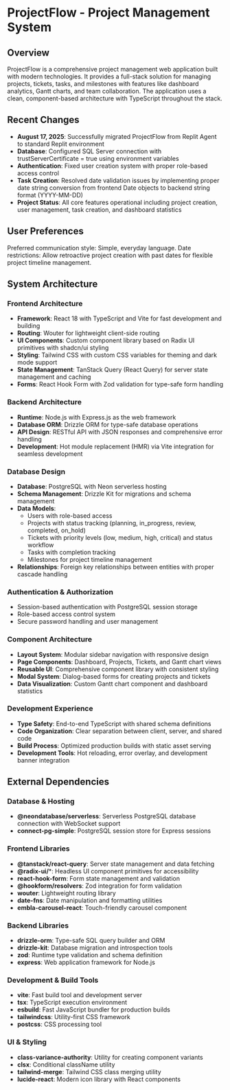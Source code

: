 # ProjectFlow - Project Management System

## Overview

ProjectFlow is a comprehensive project management web application built with modern technologies. It provides a full-stack solution for managing projects, tickets, tasks, and milestones with features like dashboard analytics, Gantt charts, and team collaboration. The application uses a clean, component-based architecture with TypeScript throughout the stack.

## Recent Changes

- **August 17, 2025**: Successfully migrated ProjectFlow from Replit Agent to standard Replit environment
- **Database**: Configured SQL Server connection with trustServerCertificate = true using environment variables
- **Authentication**: Fixed user creation system with proper role-based access control
- **Task Creation**: Resolved date validation issues by implementing proper date string conversion from frontend Date objects to backend string format (YYYY-MM-DD)
- **Project Status**: All core features operational including project creation, user management, task creation, and dashboard statistics

## User Preferences

Preferred communication style: Simple, everyday language.
Date restrictions: Allow retroactive project creation with past dates for flexible project timeline management.

## System Architecture

### Frontend Architecture
- **Framework**: React 18 with TypeScript and Vite for fast development and building
- **Routing**: Wouter for lightweight client-side routing
- **UI Components**: Custom component library based on Radix UI primitives with shadcn/ui styling
- **Styling**: Tailwind CSS with custom CSS variables for theming and dark mode support
- **State Management**: TanStack Query (React Query) for server state management and caching
- **Forms**: React Hook Form with Zod validation for type-safe form handling

### Backend Architecture
- **Runtime**: Node.js with Express.js as the web framework
- **Database ORM**: Drizzle ORM for type-safe database operations
- **API Design**: RESTful API with JSON responses and comprehensive error handling
- **Development**: Hot module replacement (HMR) via Vite integration for seamless development

### Database Design
- **Database**: PostgreSQL with Neon serverless hosting
- **Schema Management**: Drizzle Kit for migrations and schema management
- **Data Models**: 
  - Users with role-based access
  - Projects with status tracking (planning, in_progress, review, completed, on_hold)
  - Tickets with priority levels (low, medium, high, critical) and status workflow
  - Tasks with completion tracking
  - Milestones for project timeline management
- **Relationships**: Foreign key relationships between entities with proper cascade handling

### Authentication & Authorization
- Session-based authentication with PostgreSQL session storage
- Role-based access control system
- Secure password handling and user management

### Component Architecture
- **Layout System**: Modular sidebar navigation with responsive design
- **Page Components**: Dashboard, Projects, Tickets, and Gantt chart views
- **Reusable UI**: Comprehensive component library with consistent styling
- **Modal System**: Dialog-based forms for creating projects and tickets
- **Data Visualization**: Custom Gantt chart component and dashboard statistics

### Development Experience
- **Type Safety**: End-to-end TypeScript with shared schema definitions
- **Code Organization**: Clear separation between client, server, and shared code
- **Build Process**: Optimized production builds with static asset serving
- **Development Tools**: Hot reloading, error overlay, and development banner integration

## External Dependencies

### Database & Hosting
- **@neondatabase/serverless**: Serverless PostgreSQL database connection with WebSocket support
- **connect-pg-simple**: PostgreSQL session store for Express sessions

### Frontend Libraries
- **@tanstack/react-query**: Server state management and data fetching
- **@radix-ui/***: Headless UI component primitives for accessibility
- **react-hook-form**: Form state management and validation
- **@hookform/resolvers**: Zod integration for form validation
- **wouter**: Lightweight routing library
- **date-fns**: Date manipulation and formatting utilities
- **embla-carousel-react**: Touch-friendly carousel component

### Backend Libraries
- **drizzle-orm**: Type-safe SQL query builder and ORM
- **drizzle-kit**: Database migration and introspection tools
- **zod**: Runtime type validation and schema definition
- **express**: Web application framework for Node.js

### Development & Build Tools
- **vite**: Fast build tool and development server
- **tsx**: TypeScript execution environment
- **esbuild**: Fast JavaScript bundler for production builds
- **tailwindcss**: Utility-first CSS framework
- **postcss**: CSS processing tool

### UI & Styling
- **class-variance-authority**: Utility for creating component variants
- **clsx**: Conditional className utility
- **tailwind-merge**: Tailwind CSS class merging utility
- **lucide-react**: Modern icon library with React components
